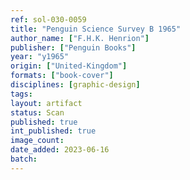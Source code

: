 ```yaml
---
ref: sol-030-0059
title: "Penguin Science Survey B 1965"
author_name: ["F.H.K. Henrion"]
publisher: ["Penguin Books"]
year: "y1965"
origin: ["United-Kingdom"]
formats: ["book-cover"]
disciplines: [graphic-design]
tags:
layout: artifact
status: Scan
published: true
int_published: true
image_count:
date_added: 2023-06-16
batch:
---
```

